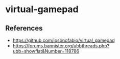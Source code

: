 # virtual-gamepad

## References

- https://github.com/iosonofabio/virtual_gamepad
- https://forums.bannister.org/ubbthreads.php?ubb=showflat&Number=118786
